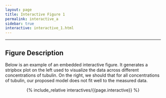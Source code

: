 ```yaml
---
layout: page
title: Interactive Figure 1
permalink: interactive_a
sidebar: true
interactive: interactive_1.html
---
```

---

## Figure Description
Below is an example of an embedded interactive figure. It generates a stripbox plot
on the left used to visualize the data across different concentrations of tubulin.
On the right, we should that for all concentrations of tubulin, our proposed model
does not fit well to the measured data.

<!-- The below line includes the interactive figure. Do not change! -->
<center>

{% include_relative interactives/{{page.interactive}} %}

</center>
